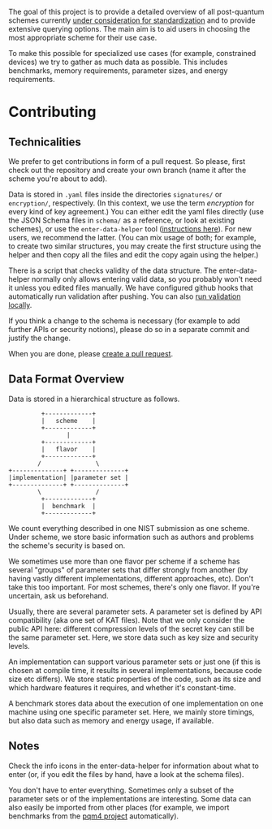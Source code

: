 The goal of this project is to provide a detailed overview of all post-quantum schemes currently [under consideration for standardization](https://en.wikipedia.org/wiki/Post-Quantum_Cryptography_Standardization) and to provide extensive querying options.
The main aim is to aid users in choosing the most appropriate scheme for their use case.

To make this possible for specialized use cases (for example, constrained devices) we try to gather as much data as possible.
This includes benchmarks, memory requirements, parameter sizes, and energy requirements.

Contributing
============

Technicalities
--------------

We prefer to get contributions in form of a pull request. So please, first check out the repository and create your own branch (name it after the scheme you're about to add).

Data is stored in `.yaml` files inside the directories `signatures/` or `encryption/`, respectively. (In this context, we use the term *encryption* for every kind of key agreement.)
You can either edit the yaml files directly (use the JSON Schema files in `schema/` as a reference, or look at existing schemes), or use the `enter-data-helper` tool ([instructions here](/tools/enter-data-helper/README.md)). For new users, we recommend the latter. (You can mix usage of both; for example, to create two similar structures, you may create the first structure using the helper and then copy all the files and edit the copy again using the helper.)

There is a script that checks validity of the data structure.
The enter-data-helper normally only allows entering valid data, so you probably won't need it unless you edited files manually.
We have configured github hooks that automatically run validation after pushing. You can also [run validation locally](tools/validation/README.md).

If you think a change to the schema is necessary (for example to add further APIs or security notions), please do so in a separate commit and justify the change.

When you are done, please [create a pull request](https://github.com/cryptoeng/pqdb/compare).

Data Format Overview
--------------------

Data is stored in a hierarchical structure as follows.
```
         +-------------+
         |   scheme    |
         +-------------+
                |
         +-------------+
         |   flavor    |
         +-------------+
        /               \
+--------------+ +--------------+
|implementation| |parameter set |
+--------------+ +--------------+
        \               /
         +-------------+
         |  benchmark  |
         +-------------+
```
We count everything described in one NIST submission as one scheme.
Under scheme, we store basic information such as authors and problems the scheme's security is based on.

We sometimes use more than one flavor per scheme if a scheme has several "groups" of parameter sets that differ strongly from another (by having vastly different implementations, different approaches, etc).
Don't take this too important. For most schemes, there's only one flavor. If you're uncertain, ask us beforehand.

Usually, there are several parameter sets. A parameter set is defined by API compatibility (aka one set of KAT files). Note that we only consider the public API here: different compression levels of the secret key can still be the same parameter set.
Here, we store data such as key size and security levels.

An implementation can support various parameter sets or just one (if this is chosen at compile time, it results in several implementations, because code size etc differs).
We store static properties of the code, such as its size and which hardware features it requires, and whether it's constant-time.

A benchmark stores data about the execution of one implementation on one machine using one specific parameter set.
Here, we mainly store timings, but also data such as memory and energy usage, if available.

Notes
-----

Check the info icons in the enter-data-helper for information about what to enter (or, if you edit the files by hand, have a look at the schema files).

You don't have to enter everything. Sometimes only a subset of the parameter sets or of the implementations are interesting.
Some data can also easily be imported from other places (for example, we import benchmarks from the [pqm4 project](https://github.com/mupq/pqm4) automatically).

